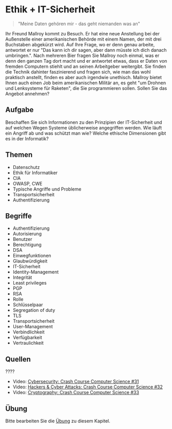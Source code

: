 # Ethik + IT-Sicherheit

> "Meine Daten gehören mir - das geht niemanden was an"

Ihr Freund Mallroy kommt zu Besuch. Er hat eine neue Anstellung bei der Außenstelle einer amerikanischen Behörde mit einem Namen, der mit drei Buchstaben abgekürzt wird. Auf Ihre Frage, wo er denn genau arbeite, antwortet er nur "Das kann ich dir sagen, aber dann müsste ich dich danach umbringen.". Nach mehreren Bier fragen Sie Mallroy noch einmal, was er denn den ganzen Tag dort macht und er antwortet etwas, dass er Daten von fremden Computern stiehlt und an seinen Arbeitgeber weitergibt. Sie finden die Technik dahinter faszinierend und fragen sich, wie man das wohl praktisch anstellt, finden es aber auch irgendwie unethisch. Mallroy bietet Ihnen auch einen Job beim amerikanischen Militär an, es geht "um Drohnen und Lenksysteme für Raketen", die Sie programmieren sollen. Sollen Sie das Angebot annehmen?

## Aufgabe

Beschaffen Sie sich Informationen zu den Prinzipien der IT-Sicherheit und auf welchen Wegen Systeme üblicherweise angegriffen werden. Wie läuft ein Angriff ab und was schützt man wie? Welche ethische Dimensionen gibt es in der Informatik?

## Themen

  - Datenschutz
  - Ethik für Informatiker
  - CIA
  - OWASP, CWE
  - Typische Angriffe und Probleme
  - Transportsicherheit
  - Authentifizierung

## Begriffe

  - Authentifizierung
  - Autorisierung
  - Benutzer
  - Berechtigung
  - DSA
  - Einwegfunktionen
  - Glaubwürdigkeit
  - IT-Sicherheit
  - Identity-Management
  - Integrität
  - Least privileges
  - PGP
  - RSA
  - Rolle
  - Schlüsselpaar
  - Segregation of duty
  - TLS
  - Transportsicherheit
  - User-Management
  - Verbindlichkeit
  - Verfügbarkeit
  - Vertraulichkeit

## Quellen

????

  * Video: [Cybersecurity: Crash Course Computer Science #31](https://youtu.be/bPVaOlJ6ln0)
  * Video: [Hackers & Cyber Attacks: Crash Course Computer Science #32](https://youtu.be/_GzE99AmAQU)
  * Video: [Cryptography: Crash Course Computer Science #33](https://youtu.be/jhXCTbFnK8o)

## Übung

Bitte bearbeiten Sie die [Übung](exercise.md) zu diesem Kapitel.
